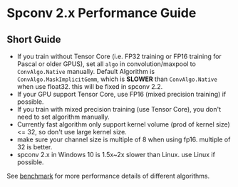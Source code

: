 <!--
 Copyright 2021 Yan Yan
 
 Licensed under the Apache License, Version 2.0 (the "License");
 you may not use this file except in compliance with the License.
 You may obtain a copy of the License at
 
     http://www.apache.org/licenses/LICENSE-2.0
 
 Unless required by applicable law or agreed to in writing, software
 distributed under the License is distributed on an "AS IS" BASIS,
 WITHOUT WARRANTIES OR CONDITIONS OF ANY KIND, either express or implied.
 See the License for the specific language governing permissions and
 limitations under the License.
-->

# Spconv 2.x Performance Guide

## Short Guide

* If you train without Tensor Core (i.e. FP32 training or FP16 training for Pascal or older GPUS), set all ```algo``` in convolution/maxpool to ```ConvAlgo.Native``` manually. Default Algorithm is ```ConvAlgo.MaskImplicitGemm```, which is **SLOWER** than ```ConvAlgo.Native``` when use float32. this will be fixed in spconv 2.2.
* If your GPU support Tensor Core, use FP16 (mixed precision training) if possible. 
* If you train with mixed precision training (use Tensor Core), you don't need to set algorithm manually.
* Currently fast algorithm only support kernel volume (prod of kernel size) <= 32, so don't use large kernel size.
* make sure your channel size is multiple of 8 when using fp16. multiple of 32 is better.
* spconv 2.x in Windows 10 is 1.5x~2x slower than Linux. use Linux if possible.

See [benchmark](BENCHMARK.md) for more performance details of different algorithms.
